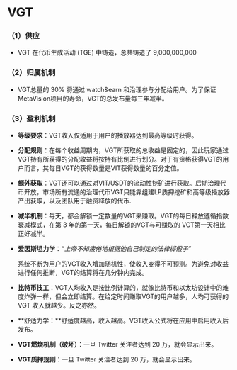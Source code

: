 # VGT

### （1）供应

* VGT 在代币生成活动 (TGE) 中铸造，总共铸造了 9,000,000,000

### （2）归属机制

* VGT总量的 30% 将通过 watch\&earn 和治理参与分配给用户。为了保证MetaVision项目的寿命，VGT的总发布量每三年减半。

### （3）盈利机制

* **等级要求**：VGT收入仅适用于用户的播放器达到最高等级时获得。
* **分配规则**：在每个收益周期内，VGT所获取的总收益是固定的，因此玩家通过VGT持有所获得的分配收益将按持有比例进行划分。对于有资格获得VGT的用户而言，其每日VGT的获得数量是VIT获得数量的百分定值。
* **额外获取**：VGT还可以通过对VIT/USDT的流动性挖矿进行获取。后期治理代币开放，市场所有流通的治理代币VGT只能靠组建LP质押挖矿和高等级播放器产出获取，以及团队用于融资释放的代币.
* **减半机制**：每天，都会解锁一定数量的VGT来赚取。VGT的每日释放遵循指数衰减模式，在第 3 年的第一天，每日解锁的VGT与可赚取的 VGT第一天相比正好减半。
*   **爱因斯坦力学**：_“上帝不知疲倦地根据他自己制定的法律掷骰子”_

    系统不断为用户的VGT收入增加随机性，使收入变得不可预测。为避免对收益进行任何推断，VGT的结算将在几分钟内完成。
* **比特币技工**：VGT人均收入是按比例计算的，就像比特币和以太坊设计中的难度炸弹一样，但会立即结算。在给定时间赚取VGT的用户越多，人均可获得的VGT 收入就越少。反之亦然。
* **舒适力学：**舒适度越高，收入越高。VGT收入公式将在应用中启用收入后发布。
* **VGT燃烧机制（破坏）**：一旦 Twitter 关注者达到 20 万，就会显示出来。
* **VGT质押规则**：一旦 Twitter 关注者达到 20 万，就会显示出来。
